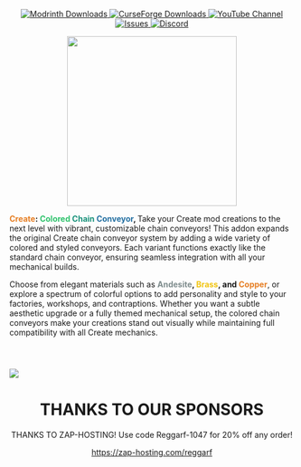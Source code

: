 <p style="text-align: center;"><a href="https://modrinth.com/mod/create-colored-chain-conveyor"> <img src="https://img.shields.io/modrinth/dt/V3WRAycu?color=34D058&amp;label=Modrinth%20Downloads&amp;logo=modrinth&amp;logoColor=white" alt="Modrinth Downloads"> </a> <a href="https://curseforge.com/minecraft/mc-mods/create-colored-chain-conveyor"> <img src="https://img.shields.io/curseforge/dt/1371629?color=FC7303&amp;label=CurseForge%20Downloads&amp;logo=curseforge&amp;logoColor=white" alt="CurseForge Downloads"> </a> <a href="https://www.youtube.com/@Reggarff"> <img src="https://img.shields.io/youtube/channel/subscribers/@Reggarff?style=social" alt="YouTube Channel"> </a> <a href="https://github.com/Reggarfgod/Create_colored_chain_conveyor/issues"> <img src="https://img.shields.io/github/issues/Reggarfgod/Create_colored_chain_conveyor?color=6E40C9&amp;label=Issues&amp;logo=github" alt="Issues"> </a> <a href="https://discord.gg/JBZxyKNNmY"> <img src="https://img.shields.io/discord/430776550443581450?color=5865F2&amp;label=Online%20Users&amp;logo=discord" alt="Discord"> </a></p>
<p><a href="https://zap-hosting.com/reggarf" target="_blank" rel="nofollow noopener"><img style="display: block; margin-left: auto; margin-right: auto;" src="https://media.forgecdn.net/attachments/description/null/description_cad1b54c-287d-4f29-abb1-d889ba882879.png" alt="" width="300" height="300"></a></p>
<p><strong><span style="color: #e67e23;">Create</span>: <span style="color: #2dc26b;">Colored</span> <span style="color: #169179;">Chain</span> <span style="color: #236fa1;">Conveyor</span>, </strong>Take your Create mod creations to the next level with vibrant, customizable chain conveyors! This addon expands the original Create chain conveyor system by adding a wide variety of colored and styled conveyors. Each variant functions exactly like the standard chain conveyor, ensuring seamless integration with all your mechanical builds.</p>
<p>Choose from elegant materials such as <strong><span style="color: #7e8c8d;">Andesite</span>, <span style="color: #f1c40f;">Brass</span>, and <span style="color: #e67e23;">Copper</span></strong>, or explore a spectrum of colorful options to add personality and style to your factories, workshops, and contraptions. Whether you want a subtle aesthetic upgrade or a fully themed mechanical setup, the colored chain conveyors make your creations stand out visually while maintaining full compatibility with all Create mechanics.<br><br></p>
<h1><a href="https://zap-hosting.com/reggarf" target="_blank" rel="nofollow noopener"><strong><img style="display: block; margin-left: auto; margin-right: auto;" src="https://media.forgecdn.net/attachments/description/1162812/description_8be8ecb4-ddd8-4c26-8fee-8be15b66c342.png"></strong></a></h1>
<h1 style="text-align: center;"><strong>THANKS TO OUR SPONSORS</strong></h1>
<p style="text-align: center;">THANKS TO ZAP-HOSTING! Use code Reggarf-1047 for 20% off any order!</p>
<p style="text-align: center;"><a href="https://www.curseforge.com/linkout?remoteUrl=https://zap-hosting.com/reggarf" target="_blank" rel="nofollow noopener">https://zap-hosting.com/reggarf</a></p>
